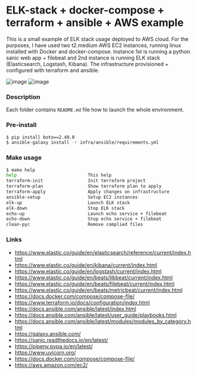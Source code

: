 # ELK-stack + docker-compose + terraform + ansible + AWS example
This is a small example of ELK stack usage deployed to AWS cloud. For the purposes, I have used two t2.medium AWS EC2 instances, running linux installed with Docker and docker-compose. Instance 1st is running a python sanic web app + filebeat and 2nd instance is running ELK stack (Elasticsearch, Logstash, Kibana). The infrastructure provisioned + configured with terraform and ansible.

![image](https://user-images.githubusercontent.com/12199867/88908304-fbfff780-d259-11ea-98cb-73df8d78c003.png)
![image](https://user-images.githubusercontent.com/12199867/88908351-09b57d00-d25a-11ea-9616-e122b38b59ef.png)


### Description
Each folder contains `README.md` file how to launch the whole environment.

### Pre-install
```bash
$ pip install boto==2.49.0
$ ansible-galaxy install -r infra/ansible/requirements.yml
```

### Make usage

```bash
$ make help
help                           This help
terraform-init                 Init terraform project
terraform-plan                 Show terraform plan to apply
terraform-apply                Apply changes on infrastructure
ansible-setup                  Setup EC2 instances
elk-up                         Launch ELK stack
elk-down                       Stop ELK stack
echo-up                        Launch echo service + filebeat
echo-down                      Stop echo service + filebeat
clean-pyc                      Remove complied files
```

### Links
* https://www.elastic.co/guide/en/elasticsearch/reference/current/index.html
* https://www.elastic.co/guide/en/kibana/current/index.html
* https://www.elastic.co/guide/en/logstash/current/index.html
* https://www.elastic.co/guide/en/beats/libbeat/current/index.html
* https://www.elastic.co/guide/en/beats/filebeat/current/index.html
* https://www.elastic.co/guide/en/beats/metricbeat/current/index.html
* https://docs.docker.com/compose/compose-file/
* https://www.terraform.io/docs/configuration/index.html
* https://docs.ansible.com/ansible/latest/index.html
* https://docs.ansible.com/ansible/latest/user_guide/playbooks.html
* https://docs.ansible.com/ansible/latest/modules/modules_by_category.html
* https://galaxy.ansible.com/
* https://sanic.readthedocs.io/en/latest/
* https://pipenv.pypa.io/en/latest/
* https://www.uvicorn.org/
* https://docs.docker.com/compose/compose-file/
* https://aws.amazon.com/ec2/
